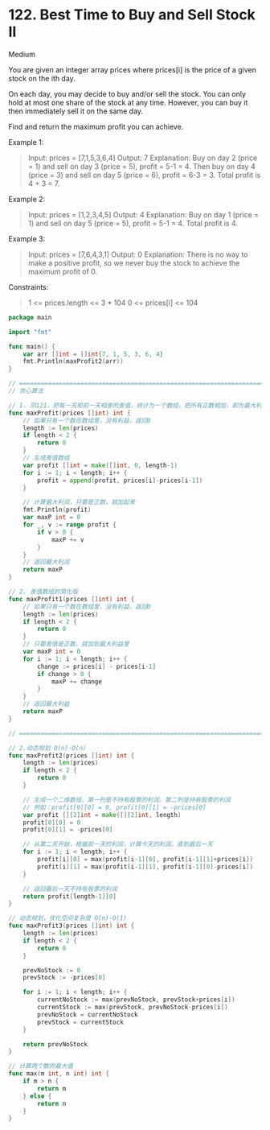 # 122. Best Time to Buy and Sell Stock II

Medium

You are given an integer array prices where prices[i] is the price of a given stock on the ith day.

On each day, you may decide to buy and/or sell the stock. You can only hold at most one share of the stock at any time. However, you can buy it then immediately sell it on the same day.

Find and return the maximum profit you can achieve.

 

Example 1:
> Input: prices = [7,1,5,3,6,4]
Output: 7
Explanation: Buy on day 2 (price = 1) and sell on day 3 (price = 5), profit = 5-1 = 4.
Then buy on day 4 (price = 3) and sell on day 5 (price = 6), profit = 6-3 = 3.
Total profit is 4 + 3 = 7.

Example 2:
> Input: prices = [1,2,3,4,5]
Output: 4
Explanation: Buy on day 1 (price = 1) and sell on day 5 (price = 5), profit = 5-1 = 4.
Total profit is 4.

Example 3:
> Input: prices = [7,6,4,3,1]
Output: 0
Explanation: There is no way to make a positive profit, so we never buy the stock to achieve the maximum profit of 0.
 

Constraints:
> 1 <= prices.length <= 3 * 104
0 <= prices[i] <= 104

```go
package main

import "fmt"

func main() {
	var arr []int = []int{7, 1, 5, 3, 6, 4}
	fmt.Println(maxProfit2(arr))
}

// ===========================================================================================================================
// 贪心算法

// 1. 同121，把每一天和前一天相差的差值，统计为一个数组，把所有正数相加，即为最大利益
func maxProfit(prices []int) int {
	// 如果只有一个数在数组里，没有利益，返回0
	length := len(prices)
	if length < 2 {
		return 0
	}
	// 生成差值数组
	var profit []int = make([]int, 0, length-1)
	for i := 1; i < length; i++ {
		profit = append(profit, prices[i]-prices[i-1])
	}

	// 计算最大利润，只要是正数，就加起来
	fmt.Println(profit)
	var maxP int = 0
	for _, v := range profit {
		if v > 0 {
			maxP += v
		}
	}
	// 返回最大利润
	return maxP
}

// 2. 差值数组的简化版
func maxProfit1(prices []int) int {
	// 如果只有一个数在数组里，没有利益，返回0
	length := len(prices)
	if length < 2 {
		return 0
	}
	// 只要差值是正数，就加到最大利益里
	var maxP int = 0
	for i := 1; i < length; i++ {
		change := prices[i] - prices[i-1]
		if change > 0 {
			maxP += change
		}
	}
	// 返回最大利益
	return maxP
}

// ===========================================================================================================================

// 2.动态规划 O(n)-O(n)
func maxProfit2(prices []int) int {
	length := len(prices)
	if length < 2 {
		return 0
	}

	// 生成一个二维数组，第一列是不持有股票的利润，第二列是持有股票的利润
	// 例如：profit[0][0] = 0, profit[0][1] = -prices[0]
	var profit [][2]int = make([][2]int, length)
	profit[0][0] = 0
	profit[0][1] = -prices[0]

	// 从第二天开始，根据前一天的利润，计算今天的利润，直到最后一天
	for i := 1; i < length; i++ {
		profit[i][0] = max(profit[i-1][0], profit[i-1][1]+prices[i])
		profit[i][1] = max(profit[i-1][1], profit[i-1][0]-prices[i])
	}

	// 返回最后一天不持有股票的利润
	return profit[length-1][0]
}

// 动态规划，优化空间复杂度 O(n)-O(1)
func maxProfit3(prices []int) int {
	length := len(prices)
	if length < 2 {
		return 0
	}

	prevNoStock := 0
	prevStock := -prices[0]

	for i := 1; i < length; i++ {
		currentNoStock := max(prevNoStock, prevStock+prices[i])
		currentStock := max(prevStock, prevNoStock-prices[i])
		prevNoStock = currentNoStock
		prevStock = currentStock
	}

	return prevNoStock
}

// 计算两个数的最大值
func max(m int, n int) int {
	if m > n {
		return m
	} else {
		return n
	}
}
```